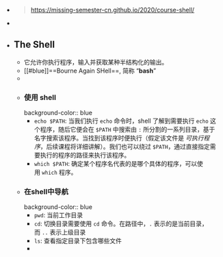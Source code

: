 - > https://missing-semester-cn.github.io/2020/course-shell/
-
- ## The Shell
	- 它允许你执行程序，输入并获取某种半结构化的输出。
	- [[#blue]]==Bourne Again SHell==, 简称 “**bash**”
	-
	- ### 使用 shell
	  background-color:: blue
		- `echo $PATH`: 当我们执行 `echo` 命令时，shell 了解到需要执行 `echo` 这个程序，随后它便会在 `$PATH` 中搜索由 `:` 所分割的一系列目录，基于名字搜索该程序。当找到该程序时便执行（假定该文件是 *可执行程序*，后续课程将详细讲解）。我们也可以绕过 `$PATH`，通过直接指定需要执行的程序的路径来执行该程序。
		- `which $PATH`: 确定某个程序名代表的是哪个具体的程序，可以使用 `which` 程序。
	- ### 在shell中导航
	  background-color:: blue
		- `pwd`: 当前工作目录
		- `cd`: 切换目录需要使用 `cd` 命令。在路径中，`.` 表示的是当前目录，而 `..` 表示上级目录
		- `ls`: 查看指定目录下包含哪些文件
		-